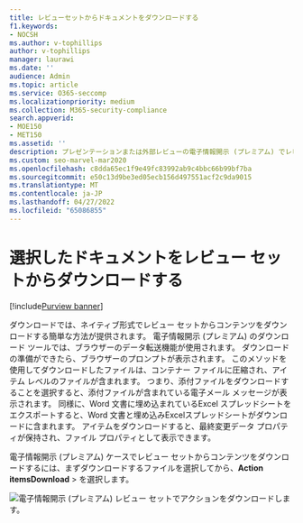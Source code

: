 ```yaml
---
title: レビューセットからドキュメントをダウンロードする
f1.keywords:
- NOCSH
ms.author: v-tophillips
author: v-tophillips
manager: laurawi
ms.date: ''
audience: Admin
ms.topic: article
ms.service: O365-seccomp
ms.localizationpriority: medium
ms.collection: M365-security-compliance
search.appverid:
- MOE150
- MET150
ms.assetid: ''
description: プレゼンテーションまたは外部レビューの電子情報開示 (プレミアム) でレビュー セットからコンテンツを選択してダウンロードする方法について説明します。
ms.custom: seo-marvel-mar2020
ms.openlocfilehash: c8dda65ec1f9e49fc83992ab9c4bbc66b99bf7ba
ms.sourcegitcommit: e50c13d9be3ed05ecb156d497551acf2c9da9015
ms.translationtype: MT
ms.contentlocale: ja-JP
ms.lasthandoff: 04/27/2022
ms.locfileid: "65086855"
---
```

# <a name="download-selected-documents-from-a-review-set"></a>選択したドキュメントをレビュー セットからダウンロードする

[!include[Purview banner](../includes/purview-rebrand-banner.md)]

ダウンロードでは、ネイティブ形式でレビュー セットからコンテンツをダウンロードする簡単な方法が提供されます。 電子情報開示 (プレミアム) のダウンロード ツールでは、ブラウザーのデータ転送機能が使用されます。 ダウンロードの準備ができたら、ブラウザーのプロンプトが表示されます。 このメソッドを使用してダウンロードしたファイルは、コンテナー ファイルに圧縮され、アイテム レベルのファイルが含まれます。 つまり、添付ファイルをダウンロードすることを選択すると、添付ファイルが含まれている電子メール メッセージが表示されます。 同様に、Word 文書に埋め込まれているExcel スプレッドシートをエクスポートすると、Word 文書と埋め込みExcelスプレッドシートがダウンロードに含まれます。 アイテムをダウンロードすると、最終変更データ プロパティが保持され、ファイル プロパティとして表示できます。

電子情報開示 (プレミアム) ケースでレビュー セットからコンテンツをダウンロードするには、まずダウンロードするファイルを選択してから、**Action** **itemsDownload** >  を選択します。

![電子情報開示 (プレミアム) レビュー セットでアクションをダウンロードします。](../media/eDiscoDownload.png)
